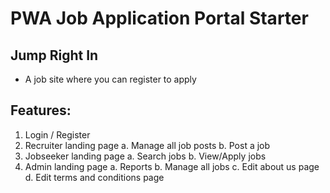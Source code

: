 # PWA Job Application Portal Starter


## Jump Right In
- A job site where you can register to apply

## Features:
1. Login / Register
2. Recruiter landing page
a. Manage all job posts
b. Post a job
3. Jobseeker landing page
a. Search jobs
b. View/Apply jobs
4. Admin landing page
a. Reports
b. Manage all jobs
c. Edit about us page
d. Edit terms and conditions page

